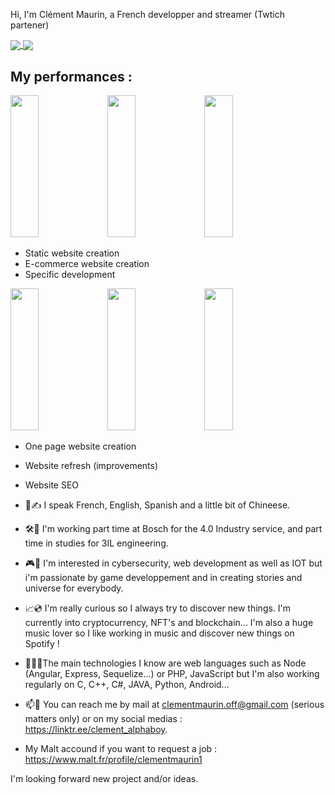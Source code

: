 Hi, I'm Clément Maurin, a French developper and streamer (Twtich partener)

<a href="#">
  <img align="center" src="https://github-readme-stats.vercel.app/api?username=alphabooy&count_private=true&show_icons=true&theme=tokyonight" />
</a>
<a href="#">
  <img align="center" src="https://github-readme-stats.vercel.app/api/top-langs/?username=alphabooy&layout=compact" />
</a>

## My performances :

<img src="http://perfectpixel.fr/assets/resources/images/solutions/vitrine.gif" width="30%" height="227px"/> <img src="http://perfectpixel.fr/assets/resources/images/solutions/ecommerce.gif" width="30%" height="227px"/> <img src="http://perfectpixel.fr/assets/resources/images/solutions/perso.gif" width="30%" height="227px"/>

- Static website creation
- E-commerce website creation
- Specific development

<img src="http://perfectpixel.fr/assets/resources/images/solutions/onepager.gif" width="30%" height="227px"/> <img src="http://perfectpixel.fr/assets/resources/images/solutions/rafraichissement.gif" width="30%" height="227px"/> <img src="http://perfectpixel.fr/assets/resources/images/solutions/referencement.gif" width="30%" height="227px"/>

- One page website creation
- Website refresh (improvements)
- Website SEO

- 🧾✍ I speak French, English, Spanish and a little bit of Chineese.
- 🛠📖 I'm working part time at Bosch for the 4.0 Industry service, and part time in studies for 3IL engineering.
- 🎮🔐 I'm interested in cybersecurity, web development as well as IOT but i'm passionate by game developpement and in creating stories and universe for everybody.
- 📈💿 I'm really curious so I always try to discover new things. I'm currently into cryptocurrency, NFT's and blockchain... I'm also a huge music lover so I like working in music and discover new things on Spotify !
- 👨‍🎓🔬The main technologies I know are web languages such as Node (Angular, Express, Sequelize...) or PHP, JavaScript but I'm also working regularly on C, C++, C#, JAVA, Python, Android...
- 📫🔔 You can reach me by mail at clementmaurin.off@gmail.com (serious matters only) or on my social medias : https://linktr.ee/clement_alphaboy.
- My Malt accound if you want to request a job : https://www.malt.fr/profile/clementmaurin1

I'm looking forward new project and/or ideas.
